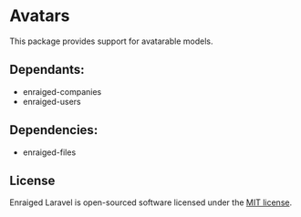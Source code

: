 
# Avatars

This package provides support for avatarable models.

## Dependants:

- enraiged-companies
- enraiged-users

## Dependencies:

- enraiged-files

## License

Enraiged Laravel is open-sourced software licensed under the [MIT license](https://opensource.org/licenses/MIT).
